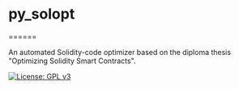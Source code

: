 # py_solopt
======

An automated Solidity-code optimizer based on the diploma thesis "Optimizing Solidity Smart Contracts".

[![License: GPL v3][license-badge]][license-badge-url]

[license-badge]: https://img.shields.io/badge/License-GPL%20v3-blue.svg?style=flat-square
[license-badge-url]: ./LICENSE
